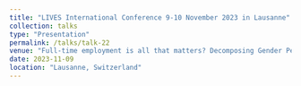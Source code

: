 ```yaml
---
title: "LIVES International Conference 9-10 November 2023 in Lausanne"
collection: talks
type: "Presentation"
permalink: /talks/talk-22
venue: "Full-time employment is all that matters? Decomposing Gender Pension Gaps based on relevant life course features in Germany & the Netherlands"
date: 2023-11-09
location: "Lausanne, Switzerland" 
---
```





